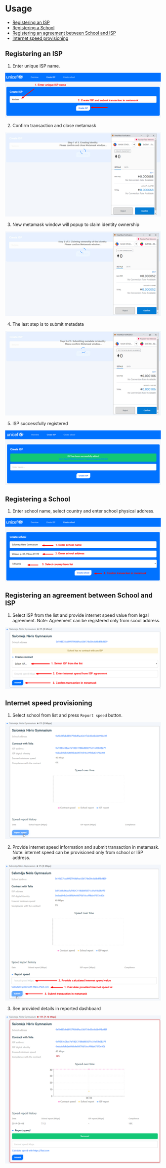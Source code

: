 # Usage <!-- omit in toc -->

- [Registering an ISP](#registering-an-isp)
- [Registering a School](#registering-a-school)
- [Registering an agreement between School and ISP](#registering-an-agreement-between-school-and-isp)
- [Internet speed provisioning](#internet-speed-provisioning)

## Registering an ISP

1. Enter unique ISP name.

![alt text](https://raw.githubusercontent.com/monetha/unicef-challenge-reducing-digital-divide/master/img/isp_1.jpg)

2. Confirm transaction and close metamask

![alt text](https://raw.githubusercontent.com/monetha/unicef-challenge-reducing-digital-divide/master/img/isp_2.jpg)

3. New metamask window will popup to claim identity ownership

![alt text](https://raw.githubusercontent.com/monetha/unicef-challenge-reducing-digital-divide/master/img/isp_3.jpg)

4. The last step is to submit metadata

![alt text](https://raw.githubusercontent.com/monetha/unicef-challenge-reducing-digital-divide/master/img/isp_4.jpg)

5. ISP successfully registered

![alt text](https://raw.githubusercontent.com/monetha/unicef-challenge-reducing-digital-divide/master/img/isp_5.jpg)

## Registering a School

1. Enter school name, select country and enter school physical address.

![alt text](https://raw.githubusercontent.com/monetha/unicef-challenge-reducing-digital-divide/master/img/school_1.jpg)

## Registering an agreement between School and ISP

1. Select ISP from the list and provide internet speed value from legal agreement. Note: Agreement can be registered only from scool address.

![alt text](https://raw.githubusercontent.com/monetha/unicef-challenge-reducing-digital-divide/master/img/agreement_1.jpg)

## Internet speed provisioning

1. Select school from list and press `Report speed` button.

![alt text](https://raw.githubusercontent.com/monetha/unicef-challenge-reducing-digital-divide/master/img/report_speed_1.jpg)

2. Provide internet speed information and submit transaction in metamask. Note: internet speed can be provisioned only from school or ISP address.

![alt text](https://raw.githubusercontent.com/monetha/unicef-challenge-reducing-digital-divide/master/img/report_speed_2.jpg)

3. See provided details in reported dashboard

![alt text](https://raw.githubusercontent.com/monetha/unicef-challenge-reducing-digital-divide/master/img/report_speed_3.jpg)